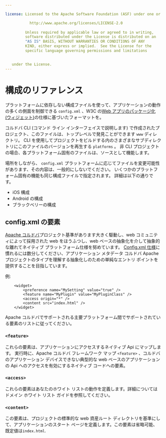 ```yaml
---

license: Licensed to the Apache Software Foundation (ASF) under one or more contributor license agreements. See the NOTICE file distributed with this work for additional information regarding copyright ownership. The ASF licenses this file to you under the Apache License, Version 2.0 (the "License"); you may not use this file except in compliance with the License. You may obtain a copy of the License at

           http://www.apache.org/licenses/LICENSE-2.0
    
         Unless required by applicable law or agreed to in writing,
         software distributed under the License is distributed on an
         "AS IS" BASIS, WITHOUT WARRANTIES OR CONDITIONS OF ANY
         KIND, either express or implied.  See the License for the
         specific language governing permissions and limitations
    

   under the License.
---
```


# 構成のリファレンス

プラットフォームに依存しない構成ファイルを使って、アプリケーションの動作の多くの側面を制御できる `config.xml` 、W3C の[Web アプリのパッケージ化 (ウィジェット)][1]の仕様に基づいたフォーマットを。

 [1]: http://www.w3.org/TR/widgets/

コルドバ CLI (コマンド ライン インターフェイスで説明します) で作成されたプロジェクト、このファイルは、トップレベルで発見ことができます `www` ディレクトリ。 CLI を使用してプロジェクトをビルドする内のさまざまなサブディレクトリにこのファイルのバージョンを再生する `platforms` 。 非 CLI プロジェクトの場合、各プラットフォーム固有のファイルは、ソースとして機能します。

場所をしながら、 `config.xml` プラットフォームに応じてファイルを変更可能性があります、その内容は、一般的にしないでください。 いくつかのプラットフォーム固有の機能も同じ構成ファイルで指定されます。 詳細は以下の通りです。

*   iOS 構成
*   Android の構成
*   ブラックベリーの構成

## config.xml の要素

[Apache コルドバ][2]プロジェクト基準があります大きく駆動し、web コミュニティによって採用された web をほうふつし、web ベースの抽象化を介して抽象的な離れてネイティブ プラットフォーム仕様を努めています。 [Config.xml 仕様][1]に慣れるには数分してください、アプリケーション メタデータ コルドバ Apache プロジェクトのタイプを理解する抽象化しのための単純なエントリ ポイントを提供することを目指しています。

 [2]: http://cordova.io

例:

        <widget>
            <preference name="MySetting" value="true" />
            <feature name="MyPlugin" value="MyPluginClass" />
            <access origin="*" />
            <content src="index.html" />
        </widget>
    

Apache コルドバでサポートされる主要プラットフォーム間でサポートされている要素のリストに従ってください。

### `<feature>`

これらの要素は、アプリケーションにアクセスするネイティブ Api にマップします。 実行時に、Apache コルドバ フレームワーク マップ `<feature>` 、コルドバのアプリケーション デバイスできない典型的な web ベースのアプリケーションの Api へのアクセスを有効にするネイティブ コードへの要素。

### `<access>`

これらの要素はあなたのホワイト リストの動作を定義します。詳細についてはドメイン ホワイト リスト ガイドを参照してください。

### `<content>`

この要素は、プロジェクトの標準的な web 資産ルート ディレクトリを基準にして、アプリケーションのスタート ページを定義します。この要素は省略可能、既定値は`index.html`.